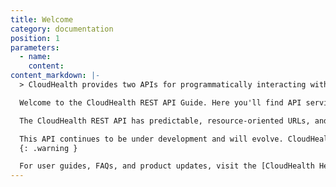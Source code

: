 ```yaml
---
title: Welcome
category: documentation
position: 1
parameters:
  - name:
    content:
content_markdown: |-
  > CloudHealth provides two APIs for programmatically interacting with the platform: a REST API and a GraphQL API. You are currently viewing the documentation for the REST API. To access the documentation for the GraphQL API, [click here](https://help.cloudhealthtech.com/graphql-api/).

  Welcome to the CloudHealth REST API Guide. Here you'll find API services that programmatically retrieve data from the CloudHealth Platform.

  The CloudHealth REST API has predictable, resource-oriented URLs, and it uses HTTP response codes to indicate API errors. All API responses, including errors, return JSON.

  This API continues to be under development and will evolve. CloudHealth sends information on additions and changes to the API in the Product Updates emails that go out to all customers.
  {: .warning }

  For user guides, FAQs, and product updates, visit the [CloudHealth Help Center](https://help.cloudhealthtech.com){:target="_blank"}.
---
```

